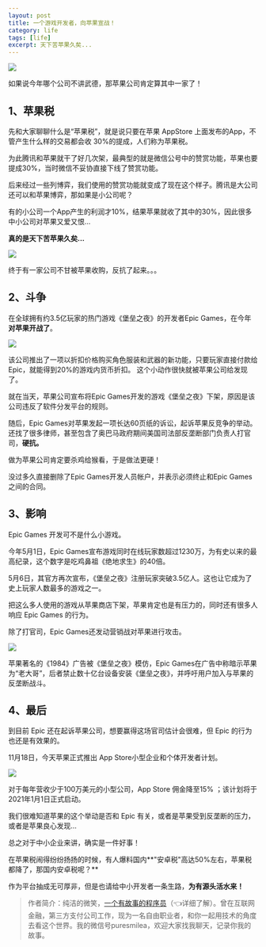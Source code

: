 ```yaml
---
layout: post
title: 一个游戏开发者，向苹果宣战！
category: life
tags: [life]
excerpt: 天下苦苹果久矣...
---
```


![](http://favorites.ren/assets/images/2020/it/xuanzhan/xuanzhan01.jpg)

如果说今年哪个公司不讲武德，那苹果公司肯定算其中一家了！

## 1、苹果税

先和大家聊聊什么是“苹果税”，就是说只要在苹果 AppStore 上面发布的App，不管产生什么样的交易都会收 30%的提成，人们称为苹果税。

为此腾讯和苹果就干了好几次架，最典型的就是微信公号中的赞赏功能，苹果也要提成30%，当时微信不妥协直接下线了赞赏功能。

后来经过一些列博弈，我们使用的赞赏功能就变成了现在这个样子。腾讯是大公司还可以和苹果博弈，那如果是小公司呢？

有的小公司一个App产生的利润才10%，结果苹果就收了其中的30%，因此很多中小公司对苹果又爱又恨...

**真的是天下苦苹果久矣...**

![](http://favorites.ren/assets/images/2020/it/xuanzhan/xuanzhan02.jpg)

终于有一家公司不甘被苹果收购，反抗了起来。。。

## 2、斗争

在全球拥有约3.5亿玩家的热门游戏《堡垒之夜》的开发者Epic Games，在今年**对苹果开战了**。

![](http://favorites.ren/assets/images/2020/it/xuanzhan/xuanzhan03.jpg)

该公司推出了一项以折扣价格购买角色服装和武器的新功能，只要玩家直接付款给Epic，就能得到20%的游戏内货币折扣。
这个小动作很快就被苹果公司给发现了。

就在当天，苹果公司宣布将Epic Games开发的游戏《堡垒之夜》下架，原因是该公司违反了软件分发平台的规则。

随后，Epic Games对苹果发起一项长达60页纸的诉讼，起诉苹果反竞争的举动。 还找了很多律师，甚至包含了奥巴马政府期间美国司法部反垄断部门负责人打官司，**硬抗。**

做为苹果公司肯定要杀鸡给猴看，于是做法更硬！

没过多久直接删除了Epic Games开发人员帐户，并表示必须终止和Epic Games之间的合同。

## 3、影响

Epic Games 开发可不是什么小游戏。

今年5月1日，Epic Games宣布游戏同时在线玩家数超过1230万，为有史以来的最高纪录，这个数字是吃鸡鼻祖《绝地求生》的40倍。

5月6日，其官方再次宣布，《堡垒之夜》注册玩家突破3.5亿人。这也让它成为了史上玩家人数最多的游戏之一。

把这么多人使用的游戏从苹果商店下架，苹果肯定也是有压力的，同时还有很多人响应 Epic Games 的行为。

除了打官司，Epic Games还发动营销战对苹果进行攻击。

![](http://favorites.ren/assets/images/2020/it/xuanzhan/xuanzhan04.jpg)

苹果著名的《1984》广告被《堡垒之夜》模仿，Epic Games在广告中称暗示苹果为“老大哥”，后者禁止数十亿台设备安装《堡垒之夜》，并呼吁用户加入与苹果的反垄断战斗。

## 4、最后

到目前 Epic 还在起诉苹果公司，想要赢得这场官司估计会很难，但 Epic 的行为也还是有效果的。

11月18日，今天苹果正式推出 App Store⼩型企业和个体开发者计划。

![](http://favorites.ren/assets/images/2020/it/xuanzhan/xuanzhan05.jpg)

对于每年营收少于100万美元的⼩型公司，App Store 佣⾦降⾄15% ；该计划将于2021年1⽉1⽇正式启动。

我们很难知道苹果的这个举动是否和 Epic 有关，或者是苹果受到反垄断的压力，或者是苹果良心发现...

总之对于中小企业来讲，确实是一件好事！

在苹果税闹得纷纷扬扬的时候，有人爆料国内**"安卓税"高达50%左右，苹果税都降了，那国内安卓税呢？**

作为平台抽成无可厚非，但是也请给中小开发者一条生路，**为有源头活水来！**

>作者简介：纯洁的微笑，[一个有故事的程序员](https://mp.weixin.qq.com/s/bPk_-DcGF_7lTDoR1pKqVg)（👈详细了解）。曾在互联网金融，第三方支付公司工作，现为一名自由职业者，和你一起用技术的角度去看这个世界。我的微信号puresmilea，欢迎大家找我聊天，记录你我的故事。